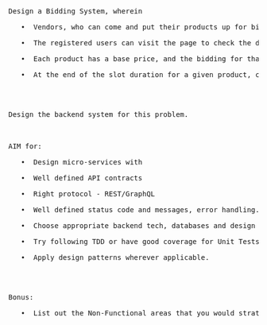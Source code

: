 <pre>
Design a Bidding System, wherein <br>
   •  Vendors, who can come and put their products up for bidding for a given slot within a date and time duration. <br>
   •  The registered users can visit the page to check the different products (by category), which are up for bidding. They can choose and bid for a product of their choice.<br>
   •  Each product has a base price, and the bidding for that product can be done with a price which is higher or equal to this base price. A bidding for a lesser price should throw an error.<br>
   •  At the end of the slot duration for a given product, choose the winner and send a communication to them.<br>
<br>

Design the backend system for this problem.<br>
<br>
AIM for:<br>
   •  Design micro-services with<br>
   •  Well defined API contracts<br>
   •  Right protocol - REST/GraphQL<br>
   •  Well defined status code and messages, error handling.<br>
   •  Choose appropriate backend tech, databases and design a clean data model, with solid reasoning.<br>
   •  Try following TDD or have good coverage for Unit Tests.<br>
   •  Apply design patterns wherever applicable.<br>
<br>

Bonus:<br>
   •  List out the Non-Functional areas that you would strategize to deploy this application to production and how do you suggest to achieve the same.<br>
</pre>

